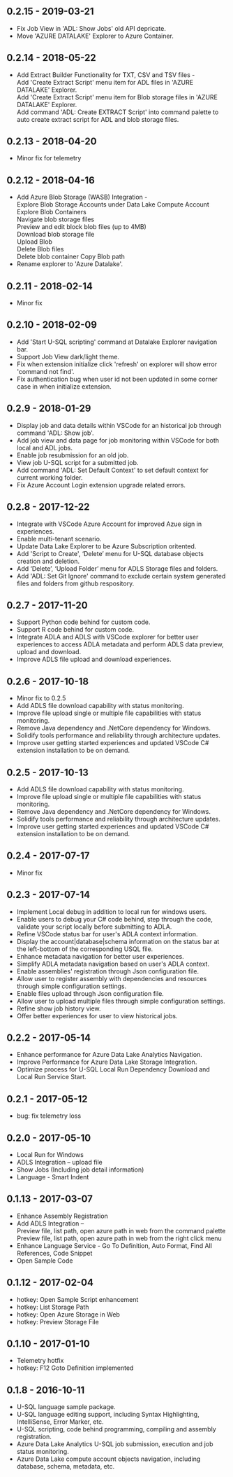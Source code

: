## 0.2.15 - 2019-03-21
- Fix Job View in 'ADL: Show Jobs' old API depricate.
- Move 'AZURE DATALAKE' Explorer to Azure Container.

## 0.2.14 - 2018-05-22
- Add Extract Builder Functionality for TXT, CSV and TSV files -  
    Add 'Create Extract Script' menu item for ADL files in 'AZURE DATALAKE' Explorer.  
    Add 'Create Extract Script' menu item for Blob storage files in 'AZURE DATALAKE' Explorer.  
    Add command 'ADL: Create EXTRACT Script' into command palette to auto create extract script for ADL and blob storage files.

## 0.2.13 - 2018-04-20
- Minor fix for telemetry

## 0.2.12 - 2018-04-16
- Add Azure Blob Storage (WASB) Integration -  
    Explore Blob Storage Accounts under Data Lake Compute Account  
    Explore Blob Containers  
    Navigate blob storage files  
    Preview and edit block blob files (up to 4MB)  
    Download blob storage file  
    Upload Blob  
    Delete Blob files  
    Delete blob container
    Copy Blob path
- Rename explorer to 'Azure Datalake'.

## 0.2.11 - 2018-02-14
- Minor fix

## 0.2.10 - 2018-02-09
- Add 'Start U-SQL scripting' command at Datalake Explorer navigation bar.
- Support Job View dark/light theme.
- Fix when extension initialize click 'refresh' on explorer will show error 'command not find'.
- Fix authentication bug when user id not been updated in some corner case in when initialize extension. 

## 0.2.9 - 2018-01-29
- Display job and data details within VSCode for an historical job through command 'ADL: Show job'.
- Add job view and data page for job monitoring within VSCode for both local and ADL jobs.
- Enable job resubmission for an old job. 
- View job U-SQL script for a submitted job.
- Add command 'ADL: Set Default Context' to set default context for current working folder. 
- Fix Azure Account Login extension upgrade related errors.  

## 0.2.8 - 2017-12-22
- Integrate with VSCode Azure Account for improved Azue sign in experiences.
- Enable multi-tenant scenario.  
- Update Data Lake Explorer to be Azure Subscription oritented.
- Add 'Script to Create', ‘Delete’ menu for U-SQL database objects creation and deletion.
- Add ‘Delete’, ‘Upload Folder’ menu for ADLS Storage files and folders.
- Add 'ADL: Set Git Ignore' command to exclude certain system generated files and folders from github respository. 

## 0.2.7 - 2017-11-20
- Support Python code behind for custom code.
- Support R code behind for custom code.
- Integrate ADLA and ADLS with VSCode explorer for better user experiences to access ADLA metadata and perform ADLS data preview, upload and download.
- Improve ADLS file upload and download experiences.  

## 0.2.6 - 2017-10-18
- Minor fix to 0.2.5
- Add ADLS file download capability with status monitoring.
- Improve file upload single or multiple file capabilities with status monitoring.
- Remove Java dependency and .NetCore dependency for Windows.
- Solidify tools performance and reliability through architecture updates.
- Improve user getting started experiences and updated VSCode C# extension installation to be on demand.

## 0.2.5 - 2017-10-13
- Add ADLS file download capability with status monitoring.
- Improve file upload single or multiple file capabilities with status monitoring.
- Remove Java dependency and .NetCore dependency for Windows.
- Solidify tools performance and reliability through architecture updates.
- Improve user getting started experiences and updated VSCode C# extension installation to be on demand.

## 0.2.4 - 2017-07-17
- Minor fix

## 0.2.3 - 2017-07-14
- Implement Local debug in addition to local run for windows users. 
- Enable users to debug your C# code behind, step through the code, validate your script locally before submitting to ADLA.
- Refine VSCode status bar for user's ADLA context information. 
- Display the account|database|schema information on the status bar at the left-bottom of the corresponding USQL file. 
- Enhance metadata navigation for better user experiences. 
- Simplify ADLA metadata navigation based on user's ADLA context. 
- Enable assemblies' registration through Json configuration file. 
- Allow user to register assembly with dependencies and resources through simple configuration settings.
- Enable files upload through Json configuration file. 
- Allow user to upload multiple files through simple configuration settings. 
- Refine show job history view. 
- Offer better experiences for user to view historical jobs. 

## 0.2.2 - 2017-05-14
- Enhance performance for Azure Data Lake Analytics Navigation.
- Improve Performance for Azure Data Lake Storage Integration.
- Optimize process for U-SQL Local Run Dependency Download and Local Run Service Start. 

## 0.2.1 - 2017-05-12
- bug: fix telemetry loss

## 0.2.0 - 2017-05-10
- Local Run for Windows
- ADLS Integration – upload file
- Show Jobs (Including job detail information)
- Language - Smart Indent

## 0.1.13 - 2017-03-07
- Enhance Assembly Registration
- Add ADLS Integration –   
    Preview file, list path, open azure path in web from the command palette  
    Preview file, list path, open azure path in web from the right click menu  
- Enhance Language Service - Go To Definition, Auto Format, Find All
References, Code Snippet
- Open Sample Code

## 0.1.12 - 2017-02-04
- hotkey: Open Sample Script enhancement
- hotkey: List Storage Path
- hotkey: Open Azure Storage in Web
- hotkey: Preview Storage File

## 0.1.10 - 2017-01-10
- Telemetry hotfix 
- hotkey: F12 Goto Definition implemented

## 0.1.8 - 2016-10-11
- U-SQL language sample package.
- U-SQL language editing support, including Syntax Highlighting, IntelliSense, Error Marker, etc.
- U-SQL scripting, code behind programming, compiling and assembly registration. 
- Azure Data Lake Analytics U-SQL job submission, execution and job status monitoring. 
- Azure Data Lake compute account objects navigation, including database, schema, metadata, etc.
